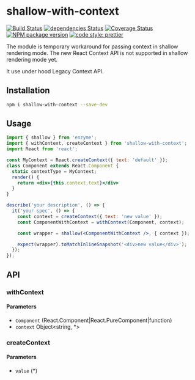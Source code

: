 # shallow-with-context

[![Build Status](https://travis-ci.org/mjancarik/shallow-with-context.svg?branch=master)](https://travis-ci.org/mjancarik/shallow-with-context) [![dependencies Status](https://david-dm.org/mjancarik/shallow-with-context/status.svg)](https://david-dm.org/mjancarik/shallow-with-context)
[![Coverage Status](https://coveralls.io/repos/github/mjancarik/shallow-with-context/badge.svg?branch=master)](https://coveralls.io/github/mjancarik/shallow-with-context?branch=master)
[![NPM package version](https://img.shields.io/npm/v/shallow-with-context/latest.svg)](https://www.npmjs.com/package/shallow-with-context)
[![code style: prettier](https://img.shields.io/badge/code_style-prettier-ff69b4.svg?style=flat-square)](https://github.com/prettier/prettier)

The module is temporary workaround for passing context in shallow rendering mode. The new React Context API is not supported in shallow rendering mode yet.

It use under hood Legacy Context API.

## Installation

```bash
npm i shallow-with-context --save-dev
```

## Usage

``` jsx
import { shallow } from 'enzyme';
import { withContext, createContext } from 'shallow-with-context';
import React from 'react';

const MyContext = React.createContext({ text: 'default' });
class Component extends React.Component {
  static contextType = MyContext;
  render() {
    return <div>{this.context.text}</div>
  }
}

describe('your description', () => {
  it('your spec', () => {
    const context = createContext({ text: 'new value' });
    const ComponentWithContext = withContext(Component, context);

    const wrapper = shallow(<ComponentWithContext />, { context });

    expect(wrapper).toMatchInlineSnapshot('<div>new value</div>');
  });
});
```

## API
### withContext
#### Parameters

-   `Component` (React.Component|React.PureComponent|function)
-   `context` Object<string, *>

### createContext
#### Parameters

-   `value` (*)
